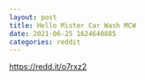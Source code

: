 ```yaml
--- 
layout: post 
title: Hello Mister Car Wash MCW 
date: 2021-06-25 1624640885 
categories: reddit 
--- 
```

https://redd.it/o7rxz2